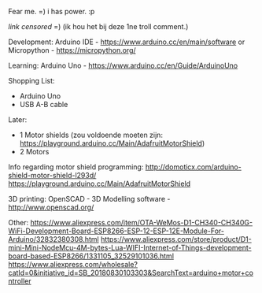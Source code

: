 Fear me. =)
i has power. :p

*link censored* =) (ik hou het bij deze 1ne troll comment.)


Development:
Arduino IDE - https://www.arduino.cc/en/main/software
or
Micropython - https://micropython.org/

Learning:
Arduino Uno - https://www.arduino.cc/en/Guide/ArduinoUno

Shopping List:
- Arduino Uno
- USB A-B cable

Later:
- 1 Motor shields (zou voldoende moeten zijn: https://playground.arduino.cc/Main/AdafruitMotorShield)
- 2 Motors

Info regarding motor shield programming:
http://domoticx.com/arduino-shield-motor-shield-l293d/
https://playground.arduino.cc/Main/AdafruitMotorShield

3D printing:
OpenSCAD - 3D Modelling software - http://www.openscad.org/

Other:
https://www.aliexpress.com/item/OTA-WeMos-D1-CH340-CH340G-WiFi-Development-Board-ESP8266-ESP-12-ESP-12E-Module-For-Arduino/32832380308.html
https://www.aliexpress.com/store/product/D1-mini-Mini-NodeMcu-4M-bytes-Lua-WIFI-Internet-of-Things-development-board-based-ESP8266/1331105_32529101036.html
https://www.aliexpress.com/wholesale?catId=0&initiative_id=SB_20180830103303&SearchText=arduino+motor+controller
